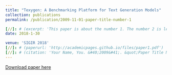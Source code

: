 ```yaml
---
title: "Texygen: A Benchmarking Platform for Text Generation Models"
collection: publications
permalink: /publication/2009-11-01-paper-title-number-1

[//]: # (excerpt: 'This paper is about the number 1. The number 2 is left for future work.')
date: 2018-1-30

venue: 'SIGIR 2018'
[//]: # (paperurl: 'http://academicpages.github.io/files/paper1.pdf')
[//]: # (citation: 'Your Name, You. &#40;2009&#41;. &quot;Paper Title Number 1.&quot; <i>Journal 1</i>. 1&#40;1&#41;.')
---
```


[//]: # (This paper is about the number 1. The number 2 is left for future work.)

[Download paper here](https://dl.acm.org/doi/abs/10.1145/3209978.3210080)

